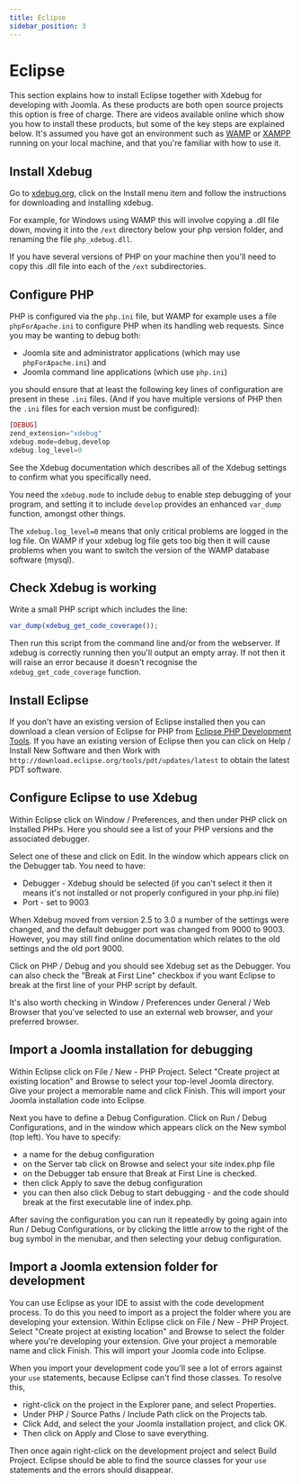 ```yaml
---
title: Eclipse
sidebar_position: 3
---
```

# Eclipse
This section explains how to install Eclipse together with Xdebug for developing with Joomla. As these products are both open source projects this option is free of charge. There are videos available online which show you how to install these products, but some of the key steps are explained below. It's assumed you have got an environment such as [WAMP](https://www.wampserver.com/) or [XAMPP](https://www.apachefriends.org/) running on your local machine, and that you're familiar with how to use it.

## Install Xdebug
Go to [xdebug.org](https://xdebug.org/), click on the Install menu item and follow the instructions for downloading and installing xdebug.

For example, for Windows using WAMP this will involve copying a .dll file down, moving it into the `/ext` directory below your php version folder, and renaming the file `php_xdebug.dll`.

If you have several versions of PHP on your machine then you'll need to copy this .dll file into each of the `/ext` subdirectories.

## Configure PHP
PHP is configured via the `php.ini` file, but WAMP for example uses a file `phpForApache.ini` to configure PHP when its handling web requests. Since you may be wanting to debug both:
- Joomla site and administrator applications (which may use `phpForApache.ini`) and
- Joomla command line applications (which use `php.ini`)

you should ensure that at least the following key lines of configuration are present in these `.ini` files. (And if you have multiple versions of PHP then the `.ini` files for each version must be configured):

```php
[DEBUG]
zend_extension="xdebug"
xdebug.mode=debug,develop
xdebug.log_level=0
```

See the Xdebug documentation which describes all of the Xdebug settings to confirm what you specifically need.

You need the `xdebug.mode` to include `debug` to enable step debugging of your program, and setting it to include `develop` provides an enhanced `var_dump` function, amongst other things. 

The `xdebug.log_level=0` means that only critical problems are logged in the log file. On WAMP if your xdebug log file gets too big then it will cause problems when you want to switch the version of the WAMP database software (mysql). 

## Check Xdebug is working
Write a small PHP script which includes the line:

```php
var_dump(xdebug_get_code_coverage());
```

Then run this script from the command line and/or from the webserver. If xdebug is correctly running then you'll output an empty array. If not then it will raise an error because it doesn't recognise the `xdebug_get_code_coverage` function.

## Install Eclipse
If you don't have an existing version of Eclipse installed then you can download a clean version of Eclipse for PHP from [Eclipse PHP Development Tools](https://eclipse.dev/pdt/). If you have an existing version of Eclipse then you can click on Help / Install New Software and then Work with `http://download.eclipse.org/tools/pdt/updates/latest` to obtain the latest PDT software.

## Configure Eclipse to use Xdebug
Within Eclipse click on Window / Preferences, and then under PHP click on Installed PHPs. Here you should see a list of your PHP versions and the associated debugger. 

Select one of these and click on Edit. In the window which appears click on the Debugger tab. You need to have:
- Debugger - Xdebug should be selected (if you can't select it then it means it's not installed or not properly configured in your php.ini file)
- Port - set to 9003 

When Xdebug moved from version 2.5 to 3.0 a number of the settings were changed, and the default debugger port was changed from 9000 to 9003. However, you may still find online documentation which relates to the old settings and the old port 9000.

Click on PHP / Debug and you should see Xdebug set as the Debugger. You can also check the "Break at First Line" checkbox if you want Eclipse to break at the first line of your PHP script by default. 

It's also worth checking in Window / Preferences under General / Web Browser that you've selected to use an external web browser, and your preferred browser.

## Import a Joomla installation for debugging
Within Eclipse click on File / New - PHP Project. Select "Create project at existing location" and Browse to select your top-level Joomla directory. Give your project a memorable name and click Finish. This will import your Joomla installation code into Eclipse.

Next you have to define a Debug Configuration. Click on Run / Debug Configurations, and in the window which appears click on the New symbol (top left). You have to specify:
- a name for the debug configuration
- on the Server tab click on Browse and select your site index.php file
- on the Debugger tab ensure that Break at First Line is checked.
- then click Apply to save the debug configuration
- you can then also click Debug to start debugging - and the code should break at the first executable line of index.php.

After saving the configuration you can run it repeatedly by going again into Run / Debug Configurations, or by clicking the little arrow to the right of the bug symbol in the menubar, and then selecting your debug configuration.

## Import a Joomla extension folder for development
You can use Eclipse as your IDE to assist with the code development process. To do this you need to import as a project the folder where you are developing your extension. Within Eclipse click on File / New - PHP Project. Select "Create project at existing location" and Browse to select the folder where you're developing your extension. Give your project a memorable name and click Finish. This will import your Joomla code into Eclipse.

When you import your development code you'll see a lot of errors against your `use` statements, because Eclipse can't find those classes. To resolve this, 
- right-click on the project in the Explorer pane, and select Properties. 
- Under PHP / Source Paths / Include Path click on the Projects tab. 
- Click Add, and select the your Joomla installation project, and click OK. 
- Then click on Apply and Close to save everything.

Then once again right-click on the development project and select Build Project. Eclipse should be able to find the source classes for your `use` statements and the errors should disappear. 